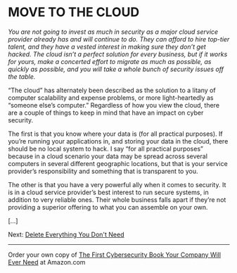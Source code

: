 # MOVE TO THE CLOUD

*You are not going to invest as much in security as a major cloud service provider already has and will continue to do. They can afford to hire top-tier talent, and they have a vested interest in making sure they don’t get hacked. The cloud isn’t a perfect solution for every business, but if it works for yours, make a concerted effort to migrate as much as possible, as quickly as possible, and you will take a whole bunch of security issues off the table.*

“The cloud” has alternately been described as the solution to a litany of computer scalability and expense problems, or more light-heartedly as “someone else’s computer.” Regardless of how you view the cloud, there are a couple of things to keep in mind that have an impact on cyber security.

The first is that you know where your data is (for all practical purposes). If you’re running your applications in, and storing your data in the cloud, there should be no local system to hack. I say “for all practical purposes” because in a cloud scenario your data may be spread across several computers in several different geographic locations, but that is your service provider’s responsibility and something that is transparent to you.

The other is that you have a very powerful ally when it comes to security. It is in a cloud service provider’s best interest to run secure systems, in addition to very reliable ones. Their whole business falls apart if they’re not providing a superior offering to what you can assemble on your own.

[...]

Next: [Delete Everything You Don't Need](/Delete_Everything.md)

---

Order your own copy of [The First Cybersecurity Book Your Company Will Ever Need](https://www.amazon.com/dp/B07S1RMRY1) at Amazon.com
